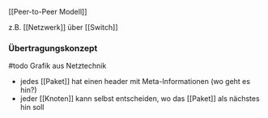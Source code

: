 [[Peer-to-Peer Modell]]



z.B. [[Netzwerk]] über [[Switch]] 


### Übertragungskonzept
#todo Grafik aus Netztechnik


- jedes [[Paket]] hat einen header mit Meta-Informationen (wo geht es hin?)
- jeder [[Knoten]] kann selbst entscheiden, wo das [[Paket]] als nächstes hin soll